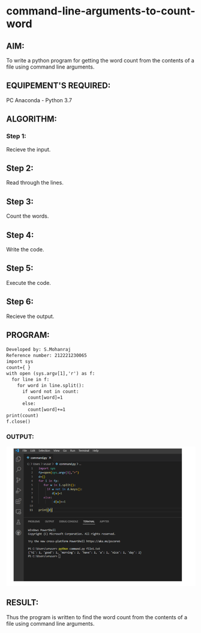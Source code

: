 # command-line-arguments-to-count-word
## AIM:
To write a python program for getting the word count from the contents of a file using command line arguments.
## EQUIPEMENT'S REQUIRED: 
PC
Anaconda - Python 3.7
## ALGORITHM: 
### Step 1:
Recieve the input.

## Step 2:
Read through the lines.

## Step 3:
Count the words.

## Step 4:
Write the code.

## Step 5:
Execute the code.

## Step 6:
Recieve the output.
## PROGRAM:
```
Developed by: S.Mohanraj
Reference number: 212221230065
import sys
count={ }
with open (sys.argv[1],'r') as f:
  for line in f:
    for word in line.split():
      if word not in count:
        count[word]=1
      else:
        count[word]+=1
print(count)
f.close()

```
### OUTPUT:
![](1.png)


## RESULT:
Thus the program is written to find the word count from the contents of a file using command line arguments.
